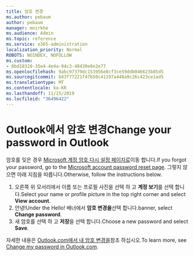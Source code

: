 ```yaml
---
title: 암호 변경
ms.author: pebaum
author: pebaum
manager: mnirkhe
ms.audience: Admin
ms.topic: reference
ms.service: o365-administration
localization_priority: Normal
ROBOTS: NOINDEX, NOFOLLOW
ms.custom:
- 0bd18328-35e4-4e4a-94c3-48430e8e2e77
ms.openlocfilehash: 9abc97379dc153956e8cf3ce59ddb046623b85d5
ms.sourcegitcommit: b43f77221f47b50c41197a448a9c26c423ce1ad5
ms.translationtype: MT
ms.contentlocale: ko-KR
ms.lasthandoff: 11/15/2019
ms.locfileid: "36496422"
---
```

# <a name="change-your-password-in-outlook"></a><span data-ttu-id="a6fa2-102">Outlook에서 암호 변경</span><span class="sxs-lookup"><span data-stu-id="a6fa2-102">Change your password in Outlook</span></span>

<span data-ttu-id="a6fa2-103">암호를 잊은 경우 [Microsoft 계정 암호 다시 설정 페이지로](https://go.microsoft.com/fwlink/p/?linkid=841909)이동 합니다.</span><span class="sxs-lookup"><span data-stu-id="a6fa2-103">If you forgot your password, go to the [Microsoft account password reset page](https://go.microsoft.com/fwlink/p/?linkid=841909).</span></span> <span data-ttu-id="a6fa2-104">그렇지 않으면 아래 지침을 따릅니다.</span><span class="sxs-lookup"><span data-stu-id="a6fa2-104">Otherwise, follow the instructions below.</span></span>
  
1. <span data-ttu-id="a6fa2-105">오른쪽 위 모서리에서 이름 또는 프로필 사진을 선택 하 고 **계정 보기**를 선택 합니다.</span><span class="sxs-lookup"><span data-stu-id="a6fa2-105">Select your name or profile picture in the top right corner and select **View account**.</span></span>
2. <span data-ttu-id="a6fa2-106">안녕!</span><span class="sxs-lookup"><span data-stu-id="a6fa2-106">Under the Hello!</span></span> <span data-ttu-id="a6fa2-107">배너에서 **암호 변경을**선택 합니다.</span><span class="sxs-lookup"><span data-stu-id="a6fa2-107">banner, select **Change password**.</span></span>
3. <span data-ttu-id="a6fa2-108">새 암호를 선택 하 고 **저장**을 선택 합니다.</span><span class="sxs-lookup"><span data-stu-id="a6fa2-108">Choose a new password and select **Save**.</span></span>

<span data-ttu-id="a6fa2-109">자세한 내용은 [Outlook.com에서 내 암호 변경을](https://support.office.com/article/2138d690-811c-4545-b2f3-e4dbe80c9735.aspx)참조 하십시오.</span><span class="sxs-lookup"><span data-stu-id="a6fa2-109">To learn more, see [Change my password in Outlook.com](https://support.office.com/article/2138d690-811c-4545-b2f3-e4dbe80c9735.aspx).</span></span>